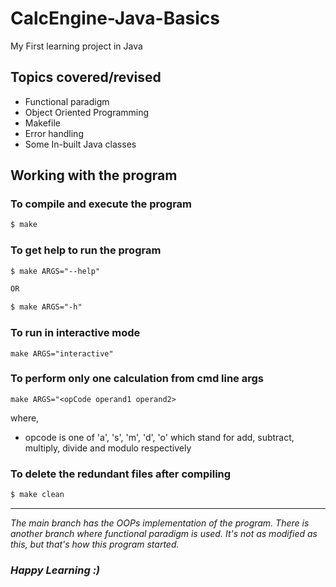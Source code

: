 # CalcEngine-Java-Basics

My First learning project in Java

## Topics covered/revised

- Functional paradigm
- Object Oriented Programming
- Makefile
- Error handling
- Some In-built Java classes


## Working with the program

### To compile and execute the program

```markdown
$ make
```

### To get help to run the program
```markdown
$ make ARGS="--help"

OR

$ make ARGS="-h"
```

### To run in interactive mode
```
make ARGS="interactive" 
```

### To perform only one calculation from cmd line args
```
make ARGS="<opCode operand1 operand2>
```
where,

- opcode is one of 'a', 's', 'm', 'd', 'o' which stand for add, subtract, multiply, divide and modulo respectively


### To delete the redundant files after compiling
```markdown
$ make clean
```

---

*The main branch has the OOPs implementation of the program. There is another branch where functional paradigm is used. It's not as modified as this, but that's how this program started.*

### *Happy Learning :)*
